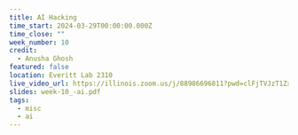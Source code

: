 ```yaml
---
title: AI Hacking
time_start: 2024-03-29T00:00:00.000Z
time_close: ""
week_number: 10
credit:
  - Anusha Ghosh
featured: false
location: Everitt Lab 2310
live_video_url: https://illinois.zoom.us/j/88986696811?pwd=clFjTVJzT1ZxZDZTSVVNMkVNdXJiQT09
slides: week-10_-ai.pdf
tags:
  - misc
  - ai
---
```

